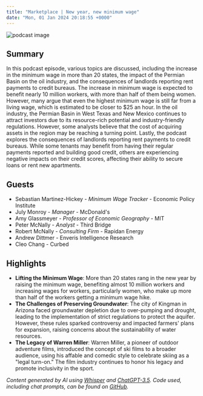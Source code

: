 ```yaml
---
title: "Marketplace | New year, new minimum wage"
date: "Mon, 01 Jan 2024 20:18:55 +0000"
---
```


![podcast image](https://www.marketplace.org/wp-content/uploads/2019/05/MP_show-1.png)

## Summary

In this podcast episode, various topics are discussed, including the increase in the minimum wage in more than 20 states, the impact of the Permian Basin on the oil industry, and the consequences of landlords reporting rent payments to credit bureaus. The increase in minimum wage is expected to benefit nearly 10 million workers, with more than half of them being women. However, many argue that even the highest minimum wage is still far from a living wage, which is estimated to be closer to $25 an hour. In the oil industry, the Permian Basin in West Texas and New Mexico continues to attract investors due to its resource-rich potential and industry-friendly regulations. However, some analysts believe that the cost of acquiring assets in the region may be reaching a turning point. Lastly, the podcast explores the consequences of landlords reporting rent payments to credit bureaus. While some tenants may benefit from having their regular payments reported and building good credit, others are experiencing negative impacts on their credit scores, affecting their ability to secure loans or rent new apartments.

## Guests

- Sebastian Martinez-Hickey - _Minimum Wage Tracker_ - Economic Policy Institute
- July Monroy - _Manager_ - McDonald's
- Amy Glassmeyer - _Professor of Economic Geography_ - MIT
- Peter McNally - _Analyst_ - Third Bridge
- Robert McNally - _Consulting Firm_ - Rapidan Energy
- Andrew Dittmer - Enveris Intelligence Research
- Cleo Chang - Curbed

## Highlights

- **Lifting the Minimum Wage**: More than 20 states rang in the new year by raising the minimum wage, benefiting almost 10 million workers and increasing wages for workers, particularly women, who make up more than half of the workers getting a minimum wage hike.
- **The Challenges of Preserving Groundwater**: The city of Kingman in Arizona faced groundwater depletion due to over-pumping and drought, leading to the implementation of strict regulations to protect the aquifer. However, these rules sparked controversy and impacted farmers' plans for expansion, raising concerns about the sustainability of water resources.
- **The Legacy of Warren Miller**: Warren Miller, a pioneer of outdoor adventure films, introduced the concept of ski films to a broader audience, using his affable and comedic style to celebrate skiing as a "legal turn-on." The film industry continues to honor his legacy and promote inclusivity in the sport.

_Content generated by AI using [Whisper](https://openai.com/research/whisper) and [ChatGPT-3.5](https://openai.com/blog/chatgpt). Code used, including chat prompts, can be found on [GitHub](https://github.com/dustinbrownman/podcast-parser/blob/main/app/functions.py)._
